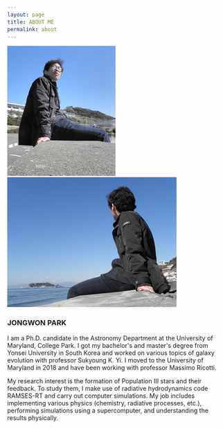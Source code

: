 ```yaml
---
layout: page
title: ABOUT ME
permalink: about 
---
```


<img src="images/about/JP.png" width="250px"/> 
<img src="images/about/JP2.png" height="300px"/>

### JONGWON PARK
I am a Ph.D. candidate in the Astronomy Department at the University of Maryland, College Park. 
I got my bachelor's and master's degree from Yonsei University in South Korea and worked on various topics of galaxy evolution with professor Sukyoung K. Yi.
I moved to the University of Maryland in 2018 and have been working with professor Massimo Ricotti.    

My research interest is the formation of Population III stars and their feedback. 
To study them, I make use of radiative hydrodynamics code RAMSES-RT and carry out computer simulations. 
My job includes implementing various physics (chemistry, radiative processes, etc.), performing simulations using a supercomputer, and understanding the results physically.
